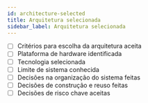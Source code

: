 ```yaml
---
id: architecture-selected
title: Arquitetura selecionada
sidebar_label: Arquitetura selecionada
---
```


- [ ] Critérios para escolha da arquitetura aceita
- [ ] Plataforma de hardware identificada
- [ ] Tecnologia selecionada
- [ ] Limite de sistema conhecida
- [ ] Decisões na organização do sistema feitas
- [ ] Decisões de construção e reuso feitas
- [ ] Decisões de risco chave aceitas